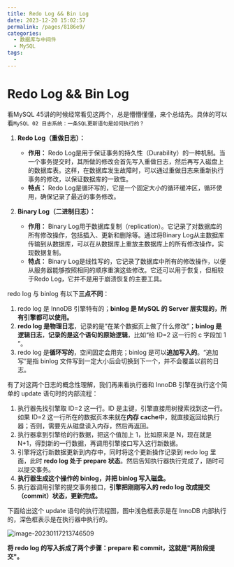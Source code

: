```yaml
---
title: Redo Log && Bin Log
date: 2023-12-20 15:02:57
permalink: /pages/8186e9/
categories:
  - 数据库与中间件
  - MySQL
tags:
  - 
---
```

# Redo Log && Bin Log



看MySQL 45讲的时候经常看见这两个，总是懵懵懂懂，来个总结先。具体的可以看`MySQL 02 日志系统：一条SQL更新语句是如何执行的？`









1. **Redo Log（重做日志）：**
   - **作用：** Redo Log是用于保证事务的持久性（Durability）的一种机制。当一个事务提交时，其所做的修改会首先写入重做日志，然后再写入磁盘上的数据库表。这样，在数据库发生故障时，可以通过重做日志来重新执行事务的修改，以保证数据库的一致性。
   - **特点：** Redo Log是循环写的，它是一个固定大小的循环缓冲区，循环使用，确保记录了最近的事务修改。

2. **Binary Log（二进制日志）：**
   - **作用：** Binary Log用于数据库复制（replication）。它记录了对数据库的所有修改操作，包括插入、更新和删除等。通过将Binary Log从主数据库传输到从数据库，可以在从数据库上重放主数据库上的所有修改操作，实现数据复制。
   - **特点：** Binary Log是线性写的，它记录了数据库中所有的修改操作，以便从服务器能够按照相同的顺序重演这些修改。它还可以用于恢复，但相较于Redo Log，它并不是用于崩溃恢复的主要工具。



redo log 与 binlog 有以下**三点不同**：

1. redo log 是 InnoDB 引擎特有的；**binlog 是 MySQL 的 Server 层实现的，所有引擎都可以使用。**
2. **redo log 是物理日志**，记录的是“在某个数据页上做了什么修改”；**binlog 是逻辑日志**，**记录的是这个语句的原始逻辑**，比如“给 ID=2 这一行的 c 字段加 1 ”。
3. redo log 是**循环写的**，空间固定会用完；binlog 是可以**追加写入的**。“追加写”是指 binlog 文件写到一定大小后会切换到下一个，并不会覆盖以前的日志。





有了对这两个日志的概念性理解，我们再来看执行器和 InnoDB 引擎在执行这个简单的 update 语句时的内部流程：

1. 执行器先找引擎取 ID=2 这一行。ID 是主键，引擎直接用树搜索找到这一行。如果 ID=2 这一行所在的数据页本来就在**内存 cache**中，就直接返回给执行器；否则，需要先从磁盘读入内存，然后再返回。
2. 执行器拿到引擎给的行数据，把这个值加上 1，比如原来是 N，现在就是 N+1，得到新的一行数据，再调用引擎接口写入这行新数据。
3. 引擎将这行新数据更新到内存中，同时将这个更新操作记录到 redo log 里面，此时 **redo log 处于 prepare 状态**。然后告知执行器执行完成了，随时可以提交事务。
4. **执行器生成这个操作的 binlog，并把 binlog 写入磁盘。**
5. 执行器调用引擎的提交事务接口，**引擎把刚刚写入的 redo log 改成提交（commit）状态，更新完成。**

下面给出这个 update 语句的执行流程图，图中浅色框表示是在 InnoDB 内部执行的，深色框表示是在执行器中执行的。

![image-20230117213746509](https://notebook-img-1304596351.cos.ap-beijing.myqcloud.com/img/image-20230117213746509.png)



**将 redo log 的写入拆成了两个步骤：prepare 和 commit，这就是"两阶段提交"。**





